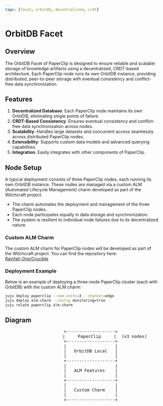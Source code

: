 ```yaml
---
tags: [facet, orbitdb, decentralized, crdt]
---
```


# OrbitDB Facet

## Overview

The OrbitDB Facet of PaperClip is designed to ensure reliable and scalable storage of knowledge artifacts using a decentralized, CRDT-based architecture. Each PaperClip node runs its own OrbitDB instance, providing distributed, peer-to-peer storage with eventual consistency and conflict-free data synchronization.

## Features

1. **Decentralized Database**: Each PaperClip node maintains its own OrbitDB, eliminating single points of failure.
2. **CRDT-Based Consistency**: Ensures eventual consistency and conflict-free data synchronization across nodes.
3. **Scalability**: Handles large datasets and concurrent access seamlessly across distributed PaperClip nodes.
4. **Extensibility**: Supports custom data models and advanced querying capabilities.
5. **Integration**: Easily integrates with other components of PaperClip.

## Node Setup

A typical deployment consists of three PaperClip nodes, each running its own OrbitDB instance. These nodes are managed via a custom ALM (Automated Lifecycle Management) charm developed as part of the Witchcraft project.

- The charm automates the deployment and management of the three PaperClip nodes.
- Each node participates equally in data storage and synchronization.
- The system is resilient to individual node failures due to its decentralized nature.

### Custom ALM Charm

The custom ALM charm for PaperClip nodes will be developed as part of the Witchcraft project. You can find the repository here:  
[Rainfall-One/Crucible](https://github.com/rainfall-one/crucible)

### Deployment Example

Below is an example of deploying a three-node PaperClip cluster (each with OrbitDB) with the custom ALM charm:

```bash
juju deploy paperclip --num-units=3 --channel=edge
juju deploy alm-charm --config monitoring=true
juju relate paperclip alm-charm
```


## Diagram

<div align="center">

<pre>
       +-------------------+
                  |     PaperClip     |  (x3 nodes)
       +-------------------+
       |                   |
       |   OrbitDB Local   |
       |                   |
       +-------------------+
       |                   |
       |   ALM Features    |
       |                   |
       +-------------------+
       |                   |
       |   Custom Charm    |
       |                   |
       +-------------------+
</pre>

</div>
